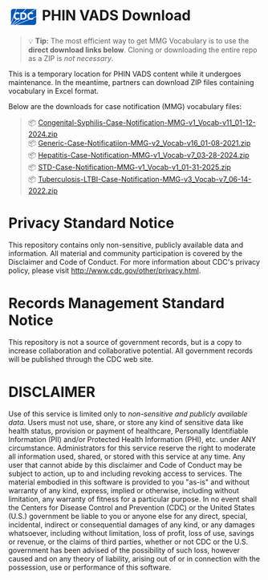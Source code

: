 # <img src="./images/Logo@0.5x.png" alt="CDC logo" width="60" align="absmiddle">  PHIN VADS Download

> 💡 **Tip:** The most efficient way to get MMG Vocabulary is to use the **direct download links below**. Cloning or downloading the entire repo as a ZIP is *not necessary*.  

This is a temporary location for PHIN VADS content while it undergoes maintenance. In the meantime, partners can download ZIP files containing vocabulary in Excel format. 

Below are the downloads for case notification (MMG) vocabulary files:

> 📦 [Congenital-Syphilis-Case-Notification-MMG-v1_Vocab-v11_01-12-2024.zip](../../raw/master/MMG/Congenital-Syphilis-Case-Notification-MMG-v1_Vocab-v11_01-12-2024.zip)  
> 📦 [Generic-Case-Notificatiion-MMG-v2_Vocab-v16_01-08-2021.zip](../../raw/master/MMG/Generic-Case-Notificatiion-MMG-v2_Vocab-v16_01-08-2021.zip)  
> 📦 [Hepatitis-Case-Notification-MMG-v1_Vocab-v7_03-28-2024.zip](../../raw/master/MMG/Hepatitis-Case-Notification-MMG-v1_Vocab-v7_03-28-2024.zip)  
> 📦 [STD-Case-Notification-MMG-v1_Vocab-v1_01-31-2025.zip](../../raw/master/MMG/STD-Case-Notification-MMG-v1_Vocab-v1_01-31-2025.zip)  
> 📦 [Tuberculosis-LTBI-Case-Notification-MMG-v3_Vocab-v7_06-14-2022.zip](../../raw/master/MMG/Tuberculosis-LTBI-Case-Notification-MMG-v3_Vocab-v7_06-14-2022.zip)  


# Privacy Standard Notice
This repository contains only non-sensitive, publicly available data and
information. All material and community participation is covered by the
Disclaimer
and Code of Conduct.
For more information about CDC's privacy policy, please visit http://www.cdc.gov/other/privacy.html.

# Records Management Standard Notice
This repository is not a source of government records, but is a copy to increase
collaboration and collaborative potential. All government records will be
published through the CDC web site.

# DISCLAIMER
Use of this service is limited only to *non-sensitive and publicly available
data*. Users must not use, share, or store any kind of sensitive data like
health status, provision or payment of healthcare, Personally Identifiable
Information (PII) and/or Protected Health Information (PHI), etc. under ANY
circumstance.
Administrators for this service reserve the right to moderate all information
used, shared, or stored with this service at any time. Any user that cannot
abide by this disclaimer and Code of Conduct  may be subject to action, up to
and including revoking access to services.
The material embodied in this software is provided to you "as-is" and without
warranty of any kind, express, implied or otherwise, including without
limitation, any warranty of fitness for a particular purpose. In no event shall
the Centers for Disease Control and Prevention (CDC) or the United States (U.S.)
government be liable to you or anyone else for any direct, special, incidental,
indirect or consequential damages of any kind, or any damages whatsoever,
including without limitation, loss of profit, loss of use, savings or revenue,
or the claims of third parties, whether or not CDC or the U.S. government has
been advised of the possibility of such loss, however caused and on any theory
of liability, arising out of or in connection with the possession, use or
performance of this software.

